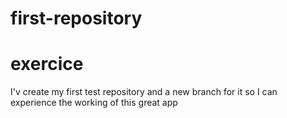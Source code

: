# first-repository
<h1>exercice</h1>
<p>I'v create my first test repository and a new branch for it so I can experience the working of this great app<p>
